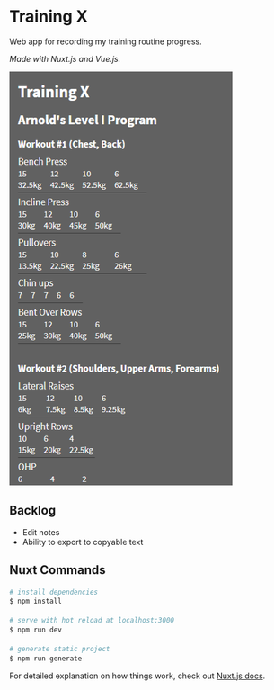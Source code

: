 # Training X

Web app for recording my training routine progress.

_Made with Nuxt.js and Vue.js._

![Screenshot of Training X](./static/screenshot.png)

## Backlog

-   Edit notes
-   Ability to export to copyable text

## Nuxt Commands

```bash
# install dependencies
$ npm install

# serve with hot reload at localhost:3000
$ npm run dev

# generate static project
$ npm run generate
```

For detailed explanation on how things work, check out [Nuxt.js docs](https://nuxtjs.org).
